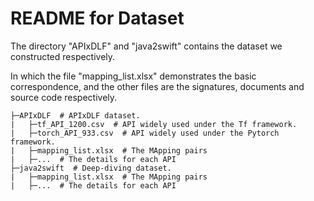 # README for Dataset
The directory "APIxDLF" and "java2swift" contains the dataset we constructed respectively.

In which the file "mapping_list.xlsx" demonstrates the basic correspondence, and the other files are the signatures, documents and source code respectively.

```
├─APIxDLF  # APIxDLF dataset.
|	├─tf_API_1200.csv  # API widely used under the Tf framework.
|	├─torch_API_933.csv  # API widely used under the Pytorch framework.
|	├─mapping_list.xlsx  # The MApping pairs
|	├─...  # The details for each API
├─java2swift  # Deep-diving dataset.
|	├─mapping_list.xlsx  # The MApping pairs
|	├─...  # The details for each API
```
